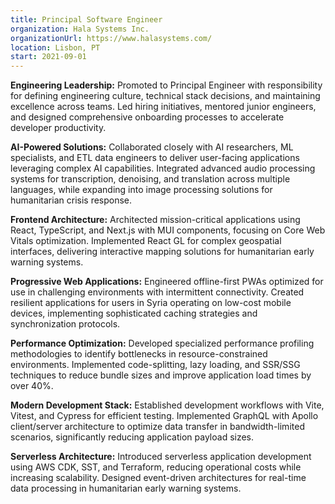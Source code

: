 ```yaml
---
title: Principal Software Engineer
organization: Hala Systems Inc.
organizationUrl: https://www.halasystems.com/
location: Lisbon, PT
start: 2021-09-01
---
```


<b>Engineering Leadership:</b> Promoted to Principal Engineer with responsibility for defining engineering culture, technical stack decisions, and maintaining excellence across teams. Led hiring initiatives, mentored junior engineers, and designed comprehensive onboarding processes to accelerate developer productivity.

<b>AI-Powered Solutions:</b> Collaborated closely with AI researchers, ML specialists, and ETL data engineers to deliver user-facing applications leveraging complex AI capabilities. Integrated advanced audio processing systems for transcription, denoising, and translation across multiple languages, while expanding into image processing solutions for humanitarian crisis response.

<b>Frontend Architecture:</b> Architected mission-critical applications using React, TypeScript, and Next.js with MUI components, focusing on Core Web Vitals optimization. Implemented React GL for complex geospatial interfaces, delivering interactive mapping solutions for humanitarian early warning systems.

<b>Progressive Web Applications:</b> Engineered offline-first PWAs optimized for use in challenging environments with intermittent connectivity. Created resilient applications for users in Syria operating on low-cost mobile devices, implementing sophisticated caching strategies and synchronization protocols.

<b>Performance Optimization:</b> Developed specialized performance profiling methodologies to identify bottlenecks in resource-constrained environments. Implemented code-splitting, lazy loading, and SSR/SSG techniques to reduce bundle sizes and improve application load times by over 40%.

<b>Modern Development Stack:</b> Established development workflows with Vite, Vitest, and Cypress for efficient testing. Implemented GraphQL with Apollo client/server architecture to optimize data transfer in bandwidth-limited scenarios, significantly reducing application payload sizes.

<b>Serverless Architecture:</b> Introduced serverless application development using AWS CDK, SST, and Terraform, reducing operational costs while increasing scalability. Designed event-driven architectures for real-time data processing in humanitarian early warning systems.
